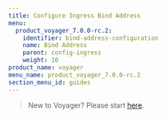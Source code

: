 ```yaml
---
title: Configure Ingress Bind Address
menu:
  product_voyager_7.0.0-rc.2:
    identifier: bind-address-configuration
    name: Bind Address
    parent: config-ingress
    weight: 10
product_name: voyager
menu_name: product_voyager_7.0.0-rc.2
section_menu_id: guides
---
```

> New to Voyager? Please start [here](/docs/concepts/overview.md).

